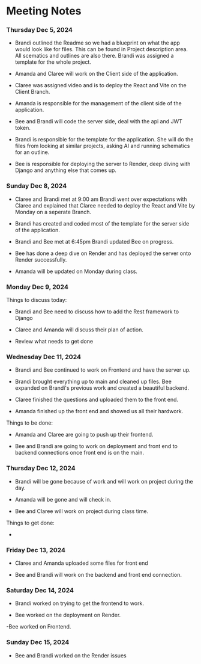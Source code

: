 # Meeting Notes

### Thursday Dec 5, 2024

- Brandi outlined the Readme so we had a blueprint on what the app would look like for files.  This can be found in Project description area.  All scematics and outlines are also there.  Brandi was assigned a template for the whole project.

- Amanda and Claree will work on the Client side of the application.

- Claree was assigned video and is to deploy the React and Vite on the Client Branch.

- Amanda is responsible for the management of the client side of the application.

- Bee and Brandi will code the server side, deal with the api and JWT token.

- Brandi is responsible for the template for the application.  She will do the files from looking at similar projects, asking AI and running schematics for an outline.

- Bee is responsible for deploying the server to Render, deep diving with Django and anything else that comes up. 


### Sunday Dec 8, 2024

- Claree and Brandi met at 9:00 am 
Brandi went over expectations with Claree and explained that Claree needed to deploy the React and Vite by Monday on a seperate Branch.

- Brandi has created and coded most of the template for the server side of the application.

- Brandi and Bee met at 6:45pm Brandi updated Bee on progress.

- Bee has done a deep dive on Render and has deployed the server onto Render successfully.

- Amanda will be updated on Monday during class.

### Monday Dec 9, 2024

Things to discuss today:

- Brandi and Bee need to discuss how to add the Rest framework to Django 

- Claree and Amanda will discuss their plan of action.

- Review what needs to get done

### Wednesday Dec 11, 2024

- Brandi and Bee continued to work on Frontend and have the server up.

- Brandi brought everything up to main and cleaned up files. Bee expanded on Brandi's previous work and created a beautiful backend.  

- Claree finished the questions and uploaded them to the front end.  

- Amanda finished up the front end and showed us all their hardwork.  

Things to be done:

- Amanda and Claree are going to push up their frontend.  

- Bee and Brandi are going to work on deployment and front end to backend connections once front end is on the main.

### Thursday Dec 12, 2024

- Brandi will be gone because of work and will work on project during the day.

- Amanda will be gone and will check in.

- Bee and Claree will work on project during class time.

Things to get done:

- 

### Friday Dec 13, 2024

- Claree and Amanda uploaded some files for front end

- Bee and Brandi will work on the backend and front end connection.

### Saturday Dec 14, 2024

- Brandi worked on trying to get the frontend to work.

- Bee worked on the deployment on Render.

-Bee worked on Frontend.

### Sunday Dec 15, 2024

- Bee and Brandi worked on the Render issues

